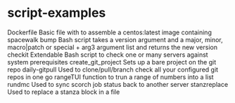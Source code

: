 script-examples
===============

Dockerfile           Basic file with to assemble a centos:latest image containing spacewalk
bump                 Bash script takes a version argument and a major, minor, macro|patch or special + arg3 argument list and returns the new version
checkit              Extendable Bash script to check one or many servers against system prerequisites
create_git_project   Sets up a bare project on the git repo
daily-gitpull        Used to clone/pull/branch check all your configured git repos in one go
rangeTUI             function to trun a range of numbers into a list
rundmc               Used to sync scorch job status back to another server
stanzreplace         Used to replace a stanza block in a file
